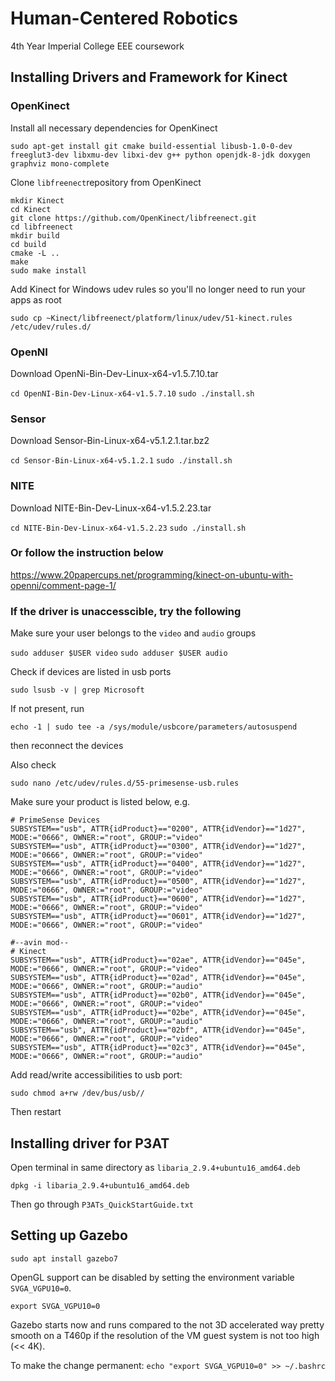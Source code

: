 # Human-Centered Robotics

4th Year Imperial College EEE coursework

## Installing Drivers and Framework for Kinect

### OpenKinect

Install all necessary dependencies for OpenKinect

```
sudo apt-get install git cmake build-essential libusb-1.0-0-dev freeglut3-dev libxmu-dev libxi-dev g++ python openjdk-8-jdk doxygen graphviz mono-complete
```

Clone ```libfreenect```repository from OpenKinect

```
mkdir Kinect
cd Kinect
git clone https://github.com/OpenKinect/libfreenect.git
cd libfreenect
mkdir build
cd build
cmake -L ..
make
sudo make install
```

Add Kinect for Windows udev rules so you'll no longer need to run your apps as root

```
sudo cp ~Kinect/libfreenect/platform/linux/udev/51-kinect.rules /etc/udev/rules.d/
```

### OpenNI

Download OpenNi-Bin-Dev-Linux-x64-v1.5.7.10.tar

```cd OpenNI-Bin-Dev-Linux-x64-v1.5.7.10```
```sudo ./install.sh```

### Sensor

Download Sensor-Bin-Linux-x64-v5.1.2.1.tar.bz2

```cd Sensor-Bin-Linux-x64-v5.1.2.1```
```sudo ./install.sh```

### NITE

Download NITE-Bin-Dev-Linux-x64-v1.5.2.23.tar

```cd NITE-Bin-Dev-Linux-x64-v1.5.2.23```
```sudo ./install.sh```

### Or follow the instruction below

https://www.20papercups.net/programming/kinect-on-ubuntu-with-openni/comment-page-1/

### If the driver is unaccesscible, try the following

Make sure your user belongs to the ```video``` and ```audio``` groups

```sudo adduser $USER video```
```sudo adduser $USER audio```

Check if devices are listed in usb ports

```sudo lsusb -v | grep Microsoft```

If not present, run 

```echo -1 | sudo tee -a /sys/module/usbcore/parameters/autosuspend```

then reconnect the devices

Also check 

```sudo nano /etc/udev/rules.d/55-primesense-usb.rules```

Make sure your product is listed below, e.g.

```
# PrimeSense Devices
SUBSYSTEM=="usb", ATTR{idProduct}=="0200", ATTR{idVendor}=="1d27", MODE:="0666", OWNER:="root", GROUP:="video"
SUBSYSTEM=="usb", ATTR{idProduct}=="0300", ATTR{idVendor}=="1d27", MODE:="0666", OWNER:="root", GROUP:="video"
SUBSYSTEM=="usb", ATTR{idProduct}=="0400", ATTR{idVendor}=="1d27", MODE:="0666", OWNER:="root", GROUP:="video"
SUBSYSTEM=="usb", ATTR{idProduct}=="0500", ATTR{idVendor}=="1d27", MODE:="0666", OWNER:="root", GROUP:="video"
SUBSYSTEM=="usb", ATTR{idProduct}=="0600", ATTR{idVendor}=="1d27", MODE:="0666", OWNER:="root", GROUP:="video"
SUBSYSTEM=="usb", ATTR{idProduct}=="0601", ATTR{idVendor}=="1d27", MODE:="0666", OWNER:="root", GROUP:="video"

#--avin mod--
# Kinect
SUBSYSTEM=="usb", ATTR{idProduct}=="02ae", ATTR{idVendor}=="045e", MODE:="0666", OWNER:="root", GROUP:="video"
SUBSYSTEM=="usb", ATTR{idProduct}=="02ad", ATTR{idVendor}=="045e", MODE:="0666", OWNER:="root", GROUP:="audio"
SUBSYSTEM=="usb", ATTR{idProduct}=="02b0", ATTR{idVendor}=="045e", MODE:="0666", OWNER:="root", GROUP:="video"
SUBSYSTEM=="usb", ATTR{idProduct}=="02be", ATTR{idVendor}=="045e", MODE:="0666", OWNER:="root", GROUP:="audio"
SUBSYSTEM=="usb", ATTR{idProduct}=="02bf", ATTR{idVendor}=="045e", MODE:="0666", OWNER:="root", GROUP:="video"
SUBSYSTEM=="usb", ATTR{idProduct}=="02c3", ATTR{idVendor}=="045e", MODE:="0666", OWNER:="root", GROUP:="audio"
```

Add read/write accessibilities to usb port:

```sudo chmod a+rw /dev/bus/usb//```

Then restart

## Installing driver for P3AT

Open terminal in same directory as ```libaria_2.9.4+ubuntu16_amd64.deb```

```dpkg -i libaria_2.9.4+ubuntu16_amd64.deb```

Then go through ```P3ATs_QuickStartGuide.txt```

## Setting up Gazebo

```sudo apt install gazebo7```

OpenGL support can be disabled by setting the environment variable ```SVGA_VGPU10=0```.

```export SVGA_VGPU10=0```

Gazebo starts now and runs compared to the not 3D accelerated way pretty smooth on a T460p if the resolution of the VM guest system is not too high (<< 4K).

To make the change permanent:
```echo "export SVGA_VGPU10=0" >> ~/.bashrc```
